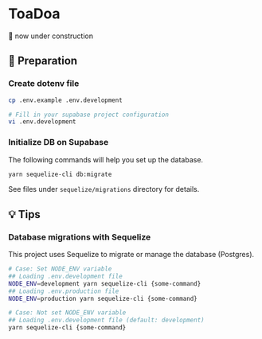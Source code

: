 # ToaDoa

🚧 now under construction

## 👜 Preparation

### Create dotenv file

```bash
cp .env.example .env.development

# Fill in your supabase project configuration
vi .env.development
```

### Initialize DB on Supabase

The following commands will help you set up the database.

```bash
yarn sequelize-cli db:migrate
```

See files under `sequelize/migrations` directory for details.


## 💡 Tips

### Database migrations with Sequelize

This project uses Sequelize to migrate or manage the database (Postgres).

```bash
# Case: Set NODE_ENV variable
## Loading .env.development file
NODE_ENV=development yarn sequelize-cli {some-command}
## Loading .env.production file
NODE_ENV=production yarn sequelize-cli {some-command}

# Case: Not set NODE_ENV variable
## Loading .env.development file (default: development)
yarn sequelize-cli {some-command}
```
